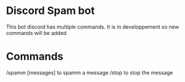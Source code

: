 # Discord Spam bot
This bot discord has multiple commands. It is in developpement so new commands will be added

# Commands

/spamm [messages] to spamm a message
/stop to stop the message


